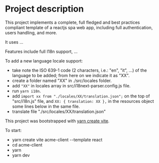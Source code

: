 # Project description

This project implements a complete, full fledged and best practices compliant template of a reactjs spa web app, including full authentication, users handling, and more.

It uses ...

Features include full I18n support, ... 

To add a new language locale support:

 - take note the ISO 639-1 code (2 characters, i.e.: "en", "it", ...) of the language to be added; from here on we indicate it as "XX".
 - create a folder named "XX" in ./src/locales folder.
 - add `"XX"` in locales array in src/i18next-parser.config.js file.
 - run `yarn i18n`.
 - add `import xx from "./locales/XX/translation.json";` on the top of "src/i18n.js" file, and
       `XX: { translation: XX },` in the resources object some lines below in the same file.
 - translate file "./src/locales/XX/translation.json"

This project was bootstrapped with [yarn create vite](https://vitejs.dev/guide/).

To start:
 - yarn create vite acme-client --template react
 - cd acme-client
 - yarn
 - yarn dev